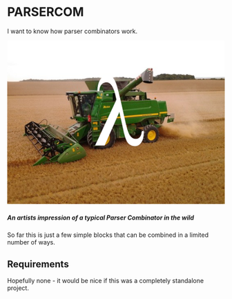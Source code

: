 # PARSERCOM
I want to know how parser combinators work.

![*An artists impression of a typical Parser Combinator*](docs/pcom.png)
##### *An artists impression of a typical Parser Combinator in the wild*

So far this is just a few simple blocks that can be combined in a limited number of ways.

## Requirements 
Hopefully none - it would be nice if this was a completely standalone project.

